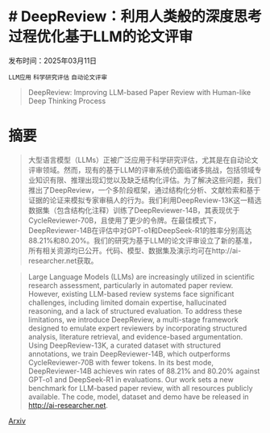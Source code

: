 # # DeepReview：利用人类般的深度思考过程优化基于LLM的论文评审

发布时间：2025年03月11日

`LLM应用` `科学研究评估` `自动论文评审`

> DeepReview: Improving LLM-based Paper Review with Human-like Deep Thinking Process

# 摘要

> 大型语言模型（LLMs）正被广泛应用于科学研究评估，尤其是在自动论文评审领域。然而，现有的基于LLM的评审系统仍面临诸多挑战，包括领域专业知识有限、推理出现幻觉以及缺乏结构化评估。为了解决这些问题，我们推出了DeepReview，一个多阶段框架，通过结构化分析、文献检索和基于证据的论证来模拟专家审稿人的行为。我们利用DeepReview-13K这一精选数据集（包含结构化注释）训练了DeepReviewer-14B，其表现优于CycleReviewer-70B，且使用了更少的令牌。在最佳模式下，DeepReviewer-14B在评估中对GPT-o1和DeepSeek-R1的胜率分别高达88.21%和80.20%。我们的研究为基于LLM的论文评审设立了新的基准，所有相关资源均已公开。代码、模型、数据集及演示均可在http://ai-researcher.net获取。

> Large Language Models (LLMs) are increasingly utilized in scientific research assessment, particularly in automated paper review. However, existing LLM-based review systems face significant challenges, including limited domain expertise, hallucinated reasoning, and a lack of structured evaluation. To address these limitations, we introduce DeepReview, a multi-stage framework designed to emulate expert reviewers by incorporating structured analysis, literature retrieval, and evidence-based argumentation. Using DeepReview-13K, a curated dataset with structured annotations, we train DeepReviewer-14B, which outperforms CycleReviewer-70B with fewer tokens. In its best mode, DeepReviewer-14B achieves win rates of 88.21\% and 80.20\% against GPT-o1 and DeepSeek-R1 in evaluations. Our work sets a new benchmark for LLM-based paper review, with all resources publicly available. The code, model, dataset and demo have be released in http://ai-researcher.net.

[Arxiv](https://arxiv.org/abs/2503.08569)